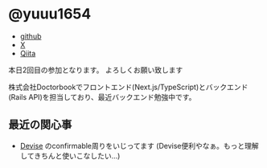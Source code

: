 # @yuuu1654

- [github](https://github.com/yuuu1654)
- [X](https://x.com/yuuu1654)
- [Qiita](https://qiita.com/yuuu1654)

本日2回目の参加となります。
よろしくお願い致します

株式会社Doctorbookでフロントエンド(Next.js/TypeScript)とバックエンド (Rails API)を担当しており、最近バックエンド勉強中です。

## 最近の関心事
+ [Devise](https://techracho.bpsinc.jp/hachi8833/2023_09_01/133452) のconfirmable周りをいじってます (Devise便利やなぁ。もっと理解してきちんと使いこなしたい...)